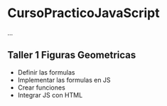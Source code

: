 # CursoPracticoJavaScript

...

## Taller 1 Figuras Geometricas

- Definir las formulas
- Implementar las formulas en JS
- Crear funciones
- Integrar JS con HTML